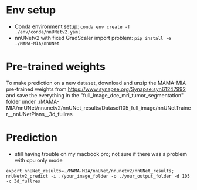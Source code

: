 # Env setup
- Conda environment setup: `conda env create -f ./env/conda/nnUNetv2.yaml`
- nnUNetv2 with fixed GradScaler import problem: `pip install -e ./MAMA-MIA/nnUNet`


# Pre-trained weights
To make prediction on a new dataset, download and unzip the MAMA-MIA pre-trained weights from https://www.synapse.org/Synapse:syn61247992 and save the everything in the "full_image_dce_mri_tumor_segmentation" folder under ./MAMA-MIA/nnUNet/nnunetv2/nnUNet_results/Dataset105_full_image/nnUNetTrainer__nnUNetPlans__3d_fullres

# Prediction 
* still having trouble on my macbook pro; not sure if there was a problem with cpu only mode

`export nnUNet_results=./MAMA-MIA/nnUNet/nnunetv2/nnUNet_results; nnUNetv2_predict -i ./your_image_folder -o ./your_output_folder -d 105 -c 3d_fullres`